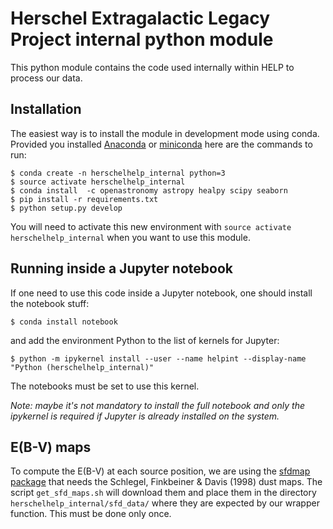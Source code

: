 Herschel Extragalactic Legacy Project internal python module
============================================================

This python module contains the code used internally within HELP to process our
data.

Installation
------------

The easiest way is to install the module in development mode using conda.
Provided you installed [Anaconda](https://www.continuum.io/) or
[miniconda](http://conda.pydata.org/miniconda.html) here are the commands to
run:

```Shell
$ conda create -n herschelhelp_internal python=3
$ source activate herschelhelp_internal
$ conda install  -c openastronomy astropy healpy scipy seaborn
$ pip install -r requirements.txt
$ python setup.py develop
```

You will need to activate this new environment with `source activate
herschelhelp_internal` when you want to use this module.

Running inside a Jupyter notebook
---------------------------------

If one need to use this code inside a Jupyter notebook, one should install the
notebook stuff:

```Shell
$ conda install notebook
```

and add the environment Python to the list of kernels for Jupyter:

```Shell
$ python -m ipykernel install --user --name helpint --display-name "Python (herschelhelp_internal)"
```

The notebooks must be set to use this kernel.

*Note: maybe it's not mandatory to install the full notebook and only the
ipykernel is required if Jupyter is already installed on the system.*

E(B-V) maps
-----------

To compute the E(B-V) at each source position, we are using the [sfdmap
package](https://github.com/kbarbary/sfdmap) that needs the Schlegel, Finkbeiner
& Davis (1998) dust maps.  The script `get_sfd_maps.sh` will download them and
place them in the directory `herschelhelp_internal/sfd_data/` where they are
expected by our wrapper function.  This must be done only once.
